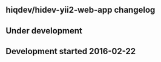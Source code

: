 hiqdev/hidev-yii2-web-app changelog
-----------------------------------

## Under development


## Development started 2016-02-22

